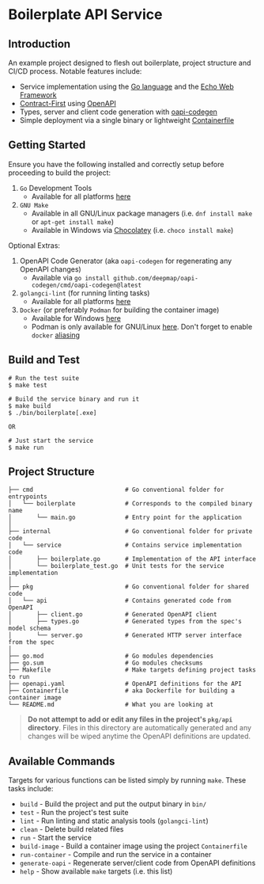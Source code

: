 # Boilerplate API Service

## Introduction

An example project designed to flesh out boilerplate, project structure and CI/CD process. Notable features include:

- Service implementation using the [Go language](https://go.dev/) and the [Echo Web Framework](https://echo.labstack.com/)
- [Contract-First](https://openpracticelibrary.com/practice/contract-first-development/) using [OpenAPI](https://swagger.io/docs/specification/about/)
- Types, server and client code generation with [oapi-codegen](https://github.com/deepmap/oapi-codegen)
- Simple deployment via a single binary or lightweight [Containerfile](https://docs.docker.com/engine/reference/builder/)

## Getting Started

Ensure you have the following installed and correctly setup before proceeding to build the project:

1. `Go` Development Tools
   - Available for all platforms [here](https://go.dev/dl/)
2. `GNU Make`
   - Available in all GNU/Linux package managers (i.e. `dnf install make` or `apt-get install make`)
   - Available in Windows via [Chocolatey](https://chocolatey.org/install) (i.e. `choco install make`)

Optional Extras:

1. OpenAPI Code Generator (aka `oapi-codegen` for regenerating any OpenAPI changes)
   - Available via `go install github.com/deepmap/oapi-codegen/cmd/oapi-codegen@latest`
2. `golangci-lint` (for running linting tasks)
   - Available for all platforms [here](https://golangci-lint.run/usage/install/)
3. `Docker` (or preferably `Podman` for building the container image)
   - Available for Windows [here](https://www.docker.com/get-started)
   - Podman is only available for GNU/Linux [here](https://podman.io/getting-started/installation). Don't forget to enable `docker` [aliasing](https://podman.io/whatis.html)

## Build and Test

```
# Run the test suite
$ make test

# Build the service binary and run it
$ make build
$ ./bin/boilerplate[.exe]

OR

# Just start the service
$ make run
```

## Project Structure

    ├── cmd                          # Go conventional folder for entrypoints
    │   └── boilerplate              # Corresponds to the compiled binary name
    │       └── main.go              # Entry point for the application
    │
    ├── internal                     # Go conventional folder for private code
    │   └── service                  # Contains service implementation code
    │       ├── boilerplate.go       # Implementation of the API interface
    │       └── boilerplate_test.go  # Unit tests for the service implementation
    │
    ├── pkg                          # Go conventional folder for shared code
    │   └── api                      # Contains generated code from OpenAPI
    │       ├── client.go            # Generated OpenAPI client
    │       ├── types.go             # Generated types from the spec's model schema
    │       └── server.go            # Generated HTTP server interface from the spec
    │
    ├── go.mod                       # Go modules dependencies
    ├── go.sum                       # Go modules checksums
    ├── Makefile                     # Make targets defining project tasks to run
    ├── openapi.yaml                 # OpenAPI definitions for the API
    ├── Containerfile                # aka Dockerfile for building a container image
    └── README.md                    # What you are looking at

> **Do not attempt to add or edit any files in the project's `pkg/api` directory**. Files in this directory are automatically generated and any changes will be wiped anytime the OpenAPI definitions are updated.

## Available Commands

Targets for various functions can be listed simply by running `make`. These tasks include:

- `build` - Build the project and put the output binary in `bin/`
- `test` - Run the project's test suite
- `lint` - Run linting and static analysis tools (`golangci-lint`)
- `clean` - Delete build related files
- `run` - Start the service
- `build-image` - Build a container image using the project `Containerfile`
- `run-container` - Compile and run the service in a container
- `generate-oapi` - Regenerate server/client code from OpenAPI definitions
- `help` - Show available `make` targets (i.e. this list)
